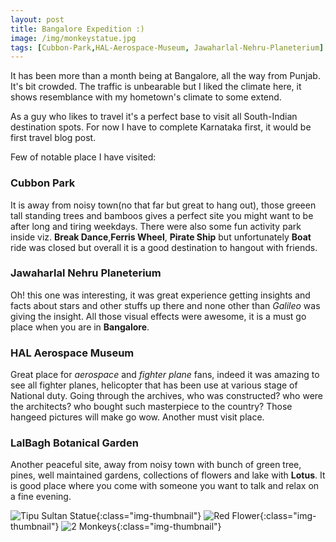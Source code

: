 ```yaml
---
layout: post
title: Bangalore Expedition :)
image: /img/monkeystatue.jpg
tags: [Cubbon-Park,HAL-Aerospace-Museum, Jawaharlal-Nehru-Planeterium]
---
```


It has been more than a month being at Bangalore, all the way from Punjab.
It's bit crowded. The traffic is unbearable but I liked the climate here, it shows resemblance with my hometown's climate to some extend.

As a guy who likes to travel it's a perfect base to visit all South-Indian destination spots.
For now I have to complete Karnataka first, it would be first travel blog post.

Few of notable place I have visited:

### Cubbon Park
It is away from noisy town(no that far but great to hang out), those greeen tall standing trees and bamboos gives a perfect site you might want to be after long and tiring weekdays. There were also some fun activity park inside viz. **Break Dance**,**Ferris Wheel**, **Pirate Ship** but unfortunately **Boat** ride was closed but overall it is a good destination to hangout with friends.

### Jawaharlal Nehru Planeterium
Oh! this one was interesting, it was great experience getting insights and facts about stars and other stuffs up there and none other than _Galileo_ was giving the insight. All those visual effects were awesome, it is a must go place when you are in **Bangalore**.

### HAL Aerospace Museum
Great place for _aerospace_ and _fighter plane_ fans, indeed it was amazing to see all fighter planes, helicopter that has been use at various stage of National duty. Going through the archives, who  was constructed? who were the architects? who bought such masterpiece to the country? Those hangeed pictures will make go wow. Another must visit place.

### LalBagh Botanical Garden
Another peaceful site, away from noisy town with bunch of green tree, pines, well maintained gardens, collections of flowers and lake with **Lotus**. It is good place where you come with someone you want to talk and relax on a fine evening.

![Tipu Sultan Statue](/img/horsestatue.JPG){:class="img-thumbnail"}
![Red Flower](/img/flower.JPG){:class="img-thumbnail"}
![2 Monkeys](/img/monkeystatue.jpg){:class="img-thumbnail"}
